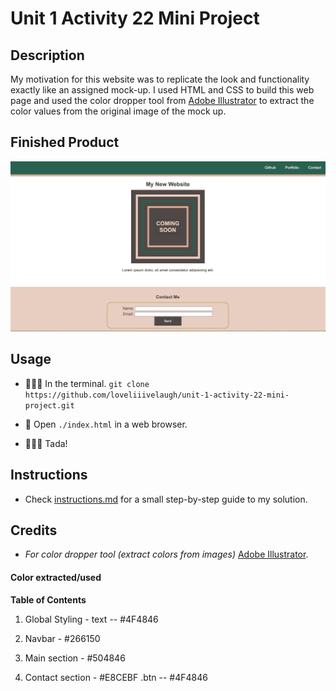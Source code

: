 # Unit 1 Activity 22 Mini Project

## Description

My motivation for this website was to replicate the look and functionality exactly like an assigned mock-up. I used HTML and CSS to build this web page and used the color dropper tool from [Adobe Illustrator](https://www.adobe.com/products/illustrator.html?sdid=KKQML&mv=search&s_kwcid=AL!3085!10!79645985794438!20541717517&ef_id=be28ec503b0719af3ce68c0c96acc8ce:G:s&msclkid=be28ec503b0719af3ce68c0c96acc8ce) to extract the color values from the original image of the mock up. 
## Finished Product

![Finished!](/assets/screenshot-finished.png)

## Usage

* 👨🏻‍💻 In the terminal. `git clone https://github.com/loveliiivelaugh/unit-1-activity-22-mini-project.git`

* 💬 Open `./index.html` in a web browser.

* 🏋🏻‍♂️ Tada!

## Instructions

- Check [instructions.md](/instructions.md) for a small step-by-step guide to my solution.

## Credits

* *For color dropper tool (extract colors from images)* [Adobe Illustrator](https://www.adobe.com/products/illustrator.html?sdid=KKQML&mv=search&s_kwcid=AL!3085!10!79645985794438!20541717517&ef_id=be28ec503b0719af3ce68c0c96acc8ce:G:s&msclkid=be28ec503b0719af3ce68c0c96acc8ce).

#### Color extracted/used

**Table of Contents**

  1. Global Styling
    - text -- #4F4846

  2. Navbar
    - #266150

  3. Main section
    - #504846

  4. Contact section
    - #E8CEBF
    .btn -- #4F4846
